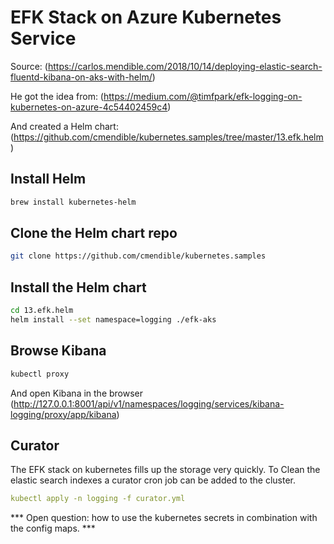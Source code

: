 # EFK Stack on Azure Kubernetes Service

Source: (https://carlos.mendible.com/2018/10/14/deploying-elastic-search-fluentd-kibana-on-aks-with-helm/)

He got the idea from: (https://medium.com/@timfpark/efk-logging-on-kubernetes-on-azure-4c54402459c4)

And created a Helm chart: (https://github.com/cmendible/kubernetes.samples/tree/master/13.efk.helm)

## Install Helm

```bash
brew install kubernetes-helm
```

## Clone the Helm chart repo

```bash
git clone https://github.com/cmendible/kubernetes.samples
```

## Install the Helm chart

```bash
cd 13.efk.helm
helm install --set namespace=logging ./efk-aks
```

## Browse Kibana

```bash
kubectl proxy
```

And open Kibana in the browser (http://127.0.0.1:8001/api/v1/namespaces/logging/services/kibana-logging/proxy/app/kibana)

## Curator

The EFK stack on kubernetes fills up the storage very quickly. To Clean the elastic search indexes a curator cron job can be added to the cluster.

```yaml
kubectl apply -n logging -f curator.yml
```

*** Open question: how to use the kubernetes secrets in combination with the config maps. ***
